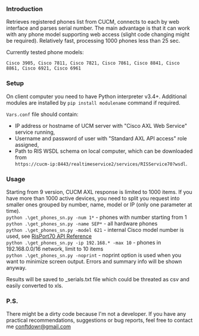 ### Introduction
Retrieves registered phones list from CUCM, connects to each by web interface and parses serial number. The main advantage is that it can work with any phone model supporting web access (slight code changing might be required). Relatively fast, processing 1000 phones less than 25 sec.

Currently tested phone models:
```
Cisco 3905, Cisco 7811, Cisco 7821, Cisco 7861, Cisco 8841, Cisco 8861, Cisco 6921, Cisco 6961
```

### Setup
On client computer you need to have Python interpreter v3.4+. Additional modules are installed by `pip install modulename` command if required.  

`Vars.conf` file should contain: 
- IP address or hostname of UCM server with "Cisco AXL Web Service" service running, 
- Username and password of user with "Standard AXL API access" role assigned, 
- Path to RIS WSDL schema on local computer, which can be downloaded from  
`https://cucm-ip:8443/realtimeservice2/services/RISService70?wsdl`.

### Usage
Starting from 9 version, CUCM AXL response is limited to 1000 items. If you have more than 1000 active devices, you need to split you request into smaller ones grouped by number, name, model or IP (only one parameter at time).  
`python .\get_phones_sn.py -num 1*` - phones with number starting from 1  
`python .\get_phones_sn.py -name SEP*` - all hardware phones  
`python .\get_phones_sn.py -model 621` - internal Cisco model number is used, see [RisPort70 API Reference](https://developer.cisco.com/docs/sxml/#risport70-api-reference)  
`python .\get_phones_sn.py -ip 192.168.* -max 10` - phones in 192.168.0.0/16 network, limit to 10 items  
`python .\get_phones_sn.py -noprint` - noprint option is used when you want to minimize screen output. Errors and summary info will be shown anyway.  

Results will be saved to _serials.txt file which could be threated as csv and easily converted to xls.

### P.S.
There might be a dirty code because I'm not a developer. If you have any practical recommendations, suggestions or bug reports, feel free to contact me conftdowr@gmail.com
